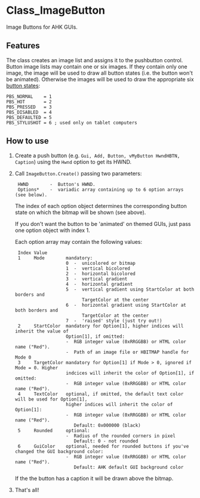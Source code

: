 # Class_ImageButton #

Image Buttons for AHK GUIs.

## Features ##
The class creates an image list and assigns it to the pushbutton control. Button image lists may contain one or six images. If they contain only one image, the image will be used to draw all button states (i.e. the button won't be animated). Otherwise the images will be used to draw the appropriate six [button states](http://msdn.microsoft.com/en-us/windows/bb775975):  

    PBS_NORMAL    = 1
    PBS_HOT       = 2
    PBS_PRESSED   = 3
    PBS_DISABLED  = 4
    PBS_DEFAULTED = 5
    PBS_STYLUSHOT = 6 ; used only on tablet computers
    
## How to use ##

1. Create a push button (e.g. `Gui, Add, Button, vMyButton HwndHBTN, Caption`) using the `Hwnd` option to get its HWND.  

2. Call `ImageButton.Create()` passing two parameters: 
     
        HWND        -  Button's HWND.  
        Options*    -  variadic array containing up to 6 option arrays (see below).

	The index of each option object determines the corresponding button state on which the bitmap will be shown (see above).

	If you don't want the button to be 'animated' on themed GUIs, just pass one option object with index 1.  

	Each option array may contain the following values:  

        Index Value
		1     Mode        mandatory:
						  0  -  unicolored or bitmap
						  1  -  vertical bicolored
						  2  -  horizontal bicolored
						  3  -  vertical gradient
						  4  -  horizontal gradient
						  5  -  vertical gradient using StartColor at both borders and
								TargetColor at the center
						  6  -  horizontal gradient using StartColor at both borders and 
								TargetColor at the center
						  7  -  'raised' style (just try out!)
		2     StartColor  mandatory for Option[1], higher indices will inherit the value of
						  Option[1], if omitted:
						  -  RGB integer value (0xRRGGBB) or HTML color name ("Red").
						  -  Path of an image file or HBITMAP handle for Mode 0
		3     TargetColor mandatory for Option[1] if Mode > 0, ignored if Mode = 0. Higher
						  indcices will inherit the color of Option[1], if omitted:
						  -  RGB integer value (0xRRGGBB) or HTML color name ("Red").
		4     TextColor   optional, if omitted, the default text color will be used for Option[1],
						  higher indices will inherit the color of Option[1]:
						  -  RGB integer value (0xRRGGBB) or HTML color name ("Red").
							 Default: 0x000000 (black)
		5     Rounded     optional:
						  -  Radius of the rounded corners in pixel
							 Default: 0 - not rounded
		6     GuiColor    optional, needed for rounded buttons if you've changed the GUI background color:
						  -  RGB integer value (0xRRGGBB) or HTML color name ("Red").
							 Default: AHK default GUI background color
	
	If the the button has a caption it will be drawn above the bitmap.

3. That's all!

